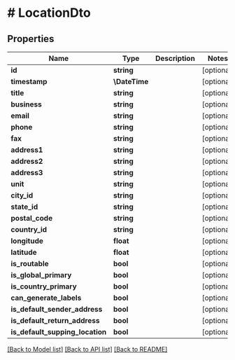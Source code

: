 # # LocationDto

## Properties

Name | Type | Description | Notes
------------ | ------------- | ------------- | -------------
**id** | **string** |  | [optional]
**timestamp** | **\DateTime** |  | [optional]
**title** | **string** |  | [optional]
**business** | **string** |  | [optional]
**email** | **string** |  | [optional]
**phone** | **string** |  | [optional]
**fax** | **string** |  | [optional]
**address1** | **string** |  | [optional]
**address2** | **string** |  | [optional]
**address3** | **string** |  | [optional]
**unit** | **string** |  | [optional]
**city_id** | **string** |  | [optional]
**state_id** | **string** |  | [optional]
**postal_code** | **string** |  | [optional]
**country_id** | **string** |  | [optional]
**longitude** | **float** |  | [optional]
**latitude** | **float** |  | [optional]
**is_routable** | **bool** |  | [optional]
**is_global_primary** | **bool** |  | [optional]
**is_country_primary** | **bool** |  | [optional]
**can_generate_labels** | **bool** |  | [optional]
**is_default_sender_address** | **bool** |  | [optional]
**is_default_return_address** | **bool** |  | [optional]
**is_default_supping_location** | **bool** |  | [optional]

[[Back to Model list]](../../README.md#models) [[Back to API list]](../../README.md#endpoints) [[Back to README]](../../README.md)
